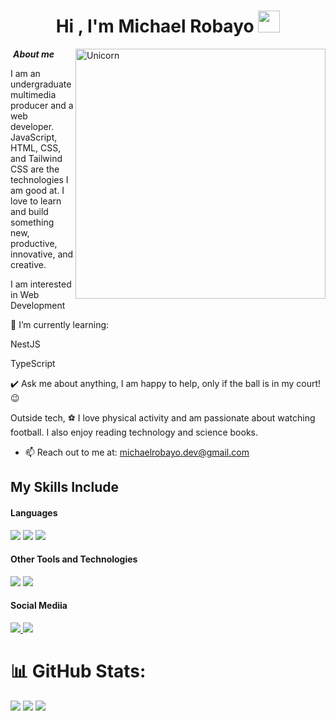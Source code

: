 <h1 align="center"><b>Hi , I'm Michael Robayo </b><img src="https://media.giphy.com/media/hvRJCLFzcasrR4ia7z/giphy.gif" width="35"></h1>

<!--
**Bhargavi-hash/Bhargavi-hash** is a ✨ _special_ ✨ repository because its `README.md` (this file) appears on your GitHub profile.
-->

<img align="right" width=400px alt="Unicorn" src="https://media3.giphy.com/media/v1.Y2lkPTc5MGI3NjExZHN4cjcyYXJreG12MzR4ZTV2cmlhaTk5bzVuYmF4ancyYXZ2cmg1NCZlcD12MV9pbnRlcm5hbF9naWZfYnlfaWQmY3Q9Zw/qgQUggAC3Pfv687qPC/giphy.gif" />

  &nbsp;***About me***


I am an undergraduate multimedia producer and a web developer. JavaScript, HTML, CSS, and Tailwind CSS are the technologies I am good at. I love to learn and build something new, productive, innovative, and creative.

I am interested in Web Development

🌱 I’m currently learning:

NestJS

TypeScript

✔️ Ask me about anything, I am happy to help, only if the ball is in my court! 😉

Outside tech, ⚽ I love physical activity and am passionate about watching football. I also enjoy reading technology and science books.
- 📫 Reach out to me at: <a href="michaelrobayo.dev@gmail.com">michaelrobayo.dev@gmail.com</a>

## My Skills Include

<h4> Languages </h4>
<span> 
  <img src="https://img.shields.io/badge/HTML5-E34F26?style=for-the-badge&logo=html5&logoColor=white">
  <img src="https://img.shields.io/badge/CSS3-1572B6?style=for-the-badge&logo=css3&logoColor=white">
  <img src="https://img.shields.io/badge/JavaScript-F7DF1E?style=for-the-badge&logo=javascript&logoColor=black">
</span>

<h4> Other Tools and Technologies </h4>
<span>
  <img src="https://img.shields.io/badge/Git-F05032?style=for-the-badge&logo=git&logoColor=white">
  <img src="https://img.shields.io/badge/mysql-4479A1.svg?style=for-the-badge&logo=mysql&logoColor=white">

</span>

<h4> Social Mediia </h4>

<span>
  <a href="https://x.com/MisdiCode" target="_blank">
    <img src="https://img.shields.io/badge/X-%23000000.svg?style=for-the-badge&logo=X&logoColor=white" style="border: none;">
  </a>

  <a href="https://www.linkedin.com/in/michael-stiven-robayo-diaz-730303367/" target="_blank">
    <img src="https://img.shields.io/badge/linkedin-%230077B5.svg?style=for-the-badge&logo=linkedin&logoColor=white)" style="border: none;">
  </a>
</span>

# 📊 GitHub Stats:
![](https://github-readme-stats.vercel.app/api?username=MichaelStivendev&theme=dark&hide_border=false&include_all_commits=false&count_private=false)
![](https://github-readme-streak-stats.herokuapp.com/?user=MichaelStivendev&theme=dark&hide_border=false)
![](https://github-readme-stats.vercel.app/api/top-langs/?username=MichaelStivendev&theme=dark&hide_border=false&include_all_commits=false&count_private=false&layout=compact)
